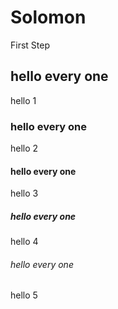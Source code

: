 # Solomon
First Step
## hello every one
hello 1
### hello every one
hello 2
#### hello every one
hello 3
##### hello every one
hello 4
###### hello every one
hello 5
